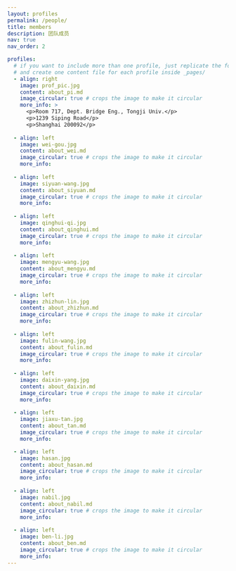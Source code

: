 ```yaml
---
layout: profiles
permalink: /people/
title: members
description: 团队成员
nav: true
nav_order: 2

profiles:
  # if you want to include more than one profile, just replicate the following block
  # and create one content file for each profile inside _pages/
  - align: right
    image: prof_pic.jpg
    content: about_pi.md
    image_circular: true # crops the image to make it circular
    more_info: >
      <p>Room 717, Dept. Bridge Eng., Tongji Univ.</p>
      <p>1239 Siping Road</p>
      <p>Shanghai 200092</p>
      
  - align: left
    image: wei-gou.jpg
    content: about_wei.md 
    image_circular: true # crops the image to make it circular
    more_info: 
    
  - align: left
    image: siyuan-wang.jpg
    content: about_siyuan.md 
    image_circular: true # crops the image to make it circular
    more_info: 
    
  - align: left
    image: qinghui-qi.jpg
    content: about_qinghui.md 
    image_circular: true # crops the image to make it circular
    more_info: 
    
  - align: left
    image: mengyu-wang.jpg
    content: about_mengyu.md 
    image_circular: true # crops the image to make it circular
    more_info: 
    
  - align: left
    image: zhizhun-lin.jpg
    content: about_zhizhun.md 
    image_circular: true # crops the image to make it circular
    more_info: 
    
  - align: left
    image: fulin-wang.jpg
    content: about_fulin.md 
    image_circular: true # crops the image to make it circular
    more_info: 
    
  - align: left
    image: daixin-yang.jpg
    content: about_daixin.md 
    image_circular: true # crops the image to make it circular
    more_info: 
        
  - align: left
    image: jiaxu-tan.jpg
    content: about_tan.md 
    image_circular: true # crops the image to make it circular
    more_info: 

  - align: left
    image: hasan.jpg
    content: about_hasan.md 
    image_circular: true # crops the image to make it circular
    more_info: 
   
  - align: left
    image: nabil.jpg
    content: about_nabil.md 
    image_circular: true # crops the image to make it circular
    more_info:   
    
  - align: left
    image: ben-li.jpg
    content: about_ben.md 
    image_circular: true # crops the image to make it circular
    more_info: 
---
```

